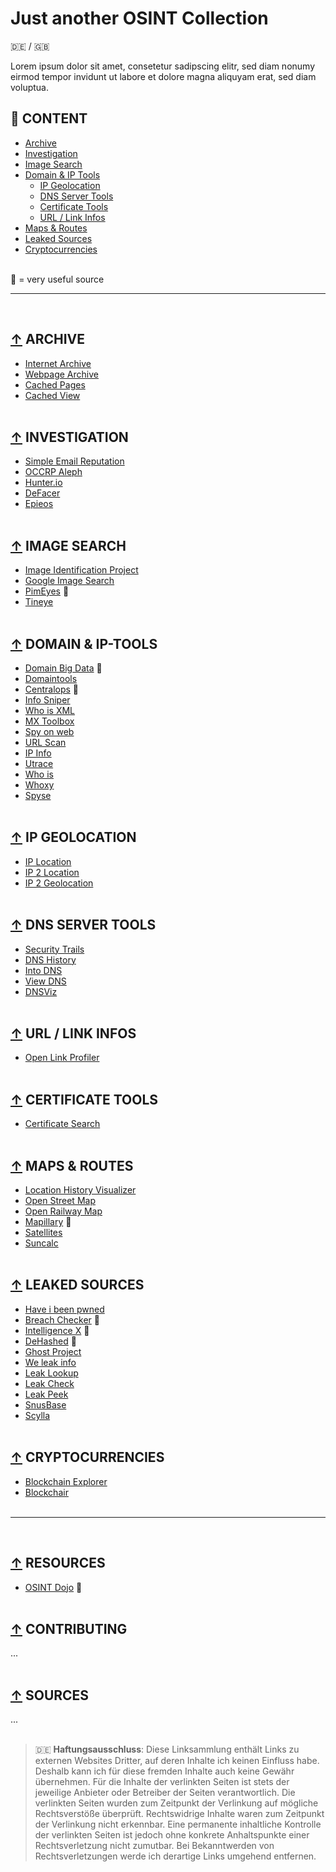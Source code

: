 # Just another OSINT Collection
:de: / :gb:

Lorem ipsum dolor sit amet, consetetur sadipscing elitr, sed diam nonumy eirmod tempor invidunt ut labore et dolore magna aliquyam erat, sed diam voluptua.


## :file_folder: CONTENT
- [Archive](#-archive)
- [Investigation](#-investigation)
- [Image Search](#-image-search)
- [Domain & IP Tools](#-domain--ip-tools)
  - [IP Geolocation](#-ip-geolocation)
  - [DNS Server Tools](#-dns-server-tools)
  - [Certificate Tools](#-certificate-tools)
  - [URL / Link Infos](#-url--link-infos)
- [Maps & Routes](#-maps--routes)
- [Leaked Sources](#-leaked-sources)
- [Cryptocurrencies](#-cryptocurrencies)
<br/><br/>

:small_red_triangle: = very useful source

---
<br/>

## [↑](#file_folder-content) ARCHIVE
- [Internet Archive](https://archive.org/web/ "Internet Archive")
- [Webpage Archive](https://archive.fo/ "Webpage Archive")
- [Cached Pages](http://www.cachedpages.com/ "Cached Pages")
- [Cached View](http://cachedview.com/ "Cached View")
<br/><br/>

## [↑](#file_folder-content) INVESTIGATION
- [Simple Email Reputation](https://emailrep.io/ "Simple Email Reputation")
- [OCCRP Aleph](https://data.occrp.org/ "OCCRP Aleph")
- [Hunter.io](https://hunter.io/ "Hunter.io")
- [DeFacer](https://defacer.id/ "DeFacer")
- [Epieos](https://tools.epieos.com/ "Epieos")
<br/><br/>

## [↑](#file_folder-content) IMAGE SEARCH
- [Image Identification Project](https://www.imageidentify.com/ "Image Identification Project")
- [Google Image Search](https://images.google.com/ "Google Image Search")
- [PimEyes](https://pimeyes.com/en "PimEyes") :small_red_triangle:
- [Tineye](https://tineye.com/ "Tineye")
<br/><br/>

## [↑](#file_folder-content) DOMAIN & IP-TOOLS

- [Domain Big Data](https://domainbigdata.com/ "Domain Big Data") :small_red_triangle:
- [Domaintools](https://research.domaintools.com/ "Domaintools")
- [Centralops](https://centralops.net/co/domaindossier.aspx "Centralops") :small_red_triangle:
- [Info Sniper](https://www.infosniper.net/ "Info Sniper")
- [Who is XML](https://www.whoisxmlapi.com/ "Who is XML")
- [MX Toolbox](https://mxtoolbox.com/NetworkTools.aspx "MX Toolsbox")
- [Spy on web](https://spyonweb.com/ "Spy on web")
- [URL Scan](https://urlscan.io/ "URL Scan")
- [IP Info](https://ipinfo.io/ "IP Info")
- [Utrace](http://www.utrace.de/ "Utrace")
- [Who is](https://who.is/ "Who is")
- [Whoxy](https://www.whoxy.com/ "Whoxy")
- [Spyse](https://spyse.com/ "Spyse")
<br/><br/>

## [↑](#file_folder-content) IP GEOLOCATION
- [IP Location](https://www.iplocation.net/ "IP Location")
- [IP 2 Location](https://www.ip2location.com/demo/ "IP 2 Location")
- [IP 2 Geolocation](https://ip2geolocation.com/ "IP 2 Geolocation")
<br/><br/>

## [↑](#file_folder-content) DNS SERVER TOOLS
- [Security Trails](https://securitytrails.com/dns-trails "Security Trails")
- [DNS History](http://dnshistory.org/ "DNS History")
- [Into DNS](https://intodns.com/ "Into DNS")
- [View DNS](https://viewdns.info/ "View DNS")
- [DNSViz](https://dnsviz.net/ "DNSVis")
<br/><br/>

## [↑](#file_folder-content) URL / LINK INFOS
- [Open Link Profiler](https://www.openlinkprofiler.org/ "Open Link Profiler")
<br/><br/>

## [↑](#file_folder-content) CERTIFICATE TOOLS
- [Certificate Search](https://crt.sh/ "Certificate Search")
<br/><br/>

## [↑](#file_folder-content) MAPS & ROUTES
- [Location History Visualizer](https://locationhistoryvisualizer.com/heatmap/ "Location History Visualizer")
- [Open Street Map](https://www.openstreetmap.de/karte.html "Open Street Map")
- [Open Railway Map](https://www.openrailwaymap.org/ "Open Railway Map")
- [Mapillary](https://www.mapillary.com/app/ "Mapillary") :small_red_triangle:
- [Satellites](https://satellites.pro/ "Satellites")
- [Suncalc](https://www.suncalc.org/#/51.3805,7.4872,16/2021.10.18/12:32/1/3 "Suncalc")
<br/><br/>

## [↑](#file_folder-content) LEAKED SOURCES
- [Have i been pwned](https://haveibeenpwned.com/ "Have i been pwned")
- [Breach Checker](https://breachchecker.com/ "Breach Checker") :small_red_triangle:
- [Intelligence X](https://intelx.io/ "Intelligence X") :small_red_triangle:
- [DeHashed](https://dehashed.com/ "DeHashed") :small_red_triangle:
- [Ghost Project](https://ghostproject.fr/ "Ghost Project")
- [We leak info](https://weleakinfo.to/ "We leak info")
- [Leak Lookup](https://leak-lookup.com/ "Leak Lookup")
- [Leak Check](https://leakcheck.io/ "Leak Check")
- [Leak Peek](https://leakpeek.to/ "Leak Peek")
- [SnusBase](https://snusbase.com/ "SnusBase")
- [Scylla](https://scylla.so/ "Scylla")
<br/><br/>

## [↑](#file_folder-content) CRYPTOCURRENCIES
- [Blockchain Explorer](https://www.blockchain.com/explorer/ "Blockchain Explorer")
- [Blockchair](https://blockchair.com/ "Blockchair")
<br/><br/>

---
<br/>

## [↑](#file_folder-content) RESOURCES
- [OSINT Dojo](https://www.osintdojo.com/resources/ "OSINT Dojo") :small_red_triangle:
<br/><br/>

## [↑](#file_folder-content) CONTRIBUTING
...
<br/><br/>

## [↑](#file_folder-content) SOURCES
...
<br/><br/>


> :de: **Haftungsausschluss**: Diese Linksammlung enthält Links zu externen Websites Dritter, auf deren Inhalte ich keinen Einfluss habe. Deshalb kann ich für diese fremden Inhalte auch keine Gewähr übernehmen. Für die Inhalte der verlinkten Seiten ist stets der jeweilige Anbieter oder Betreiber der Seiten verantwortlich. Die verlinkten Seiten wurden zum Zeitpunkt der Verlinkung auf mögliche Rechtsverstöße überprüft. Rechtswidrige Inhalte waren zum Zeitpunkt der Verlinkung nicht erkennbar. Eine permanente inhaltliche Kontrolle der verlinkten Seiten ist jedoch ohne konkrete Anhaltspunkte einer Rechtsverletzung nicht zumutbar. Bei Bekanntwerden von Rechtsverletzungen werde ich derartige Links umgehend entfernen.
